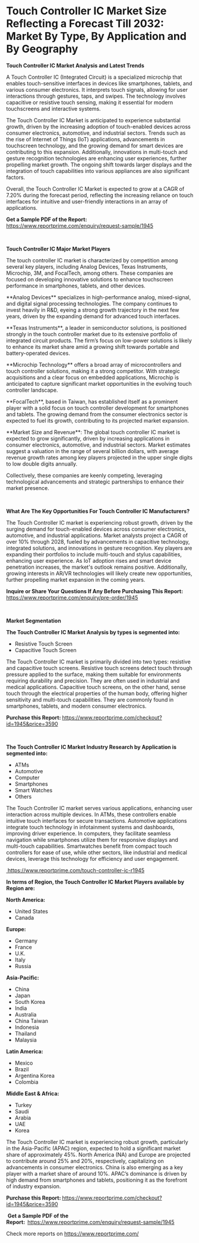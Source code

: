<p><h1>Touch Controller IC Market Size Reflecting a Forecast Till 2032: Market By Type, By Application and By Geography</h1></p><p><strong>Touch Controller IC Market Analysis and Latest Trends</strong></p>
<p><p>A Touch Controller IC (Integrated Circuit) is a specialized microchip that enables touch-sensitive interfaces in devices like smartphones, tablets, and various consumer electronics. It interprets touch signals, allowing for user interactions through gestures, taps, and swipes. The technology involves capacitive or resistive touch sensing, making it essential for modern touchscreens and interactive systems.</p><p>The Touch Controller IC Market is anticipated to experience substantial growth, driven by the increasing adoption of touch-enabled devices across consumer electronics, automotive, and industrial sectors. Trends such as the rise of Internet of Things (IoT) applications, advancements in touchscreen technology, and the growing demand for smart devices are contributing to this expansion. Additionally, innovations in multi-touch and gesture recognition technologies are enhancing user experiences, further propelling market growth. The ongoing shift towards larger displays and the integration of touch capabilities into various appliances are also significant factors.</p><p>Overall, the Touch Controller IC Market is expected to grow at a CAGR of 7.20% during the forecast period, reflecting the increasing reliance on touch interfaces for intuitive and user-friendly interactions in an array of applications.</p></p>
<p><strong>Get a Sample PDF of the Report:&nbsp;</strong> <a href="https://www.reportprime.com/enquiry/request-sample/1945?utm_campaign=2959&utm_medium=2&utm_source=Github&utm_content=ia&utm_term=18032025&utm_id=touch-controller-ic">https://www.reportprime.com/enquiry/request-sample/1945</a></p>
<p>&nbsp;</p>
<p><strong>Touch Controller IC Major Market Players</strong></p>
<p><p>The touch controller IC market is characterized by competition among several key players, including Analog Devices, Texas Instruments, Microchip, 3M, and FocalTech, among others. These companies are focused on developing innovative solutions to enhance touchscreen performance in smartphones, tablets, and other devices.</p><p>**Analog Devices** specializes in high-performance analog, mixed-signal, and digital signal processing technologies. The company continues to invest heavily in R&D, eyeing a strong growth trajectory in the next few years, driven by the expanding demand for advanced touch interfaces.</p><p>**Texas Instruments**, a leader in semiconductor solutions, is positioned strongly in the touch controller market due to its extensive portfolio of integrated circuit products. The firm’s focus on low-power solutions is likely to enhance its market share amid a growing shift towards portable and battery-operated devices.</p><p>**Microchip Technology** offers a broad array of microcontrollers and touch controller solutions, making it a strong competitor. With strategic acquisitions and a clear focus on embedded applications, Microchip is anticipated to capture significant market opportunities in the evolving touch controller landscape.</p><p>**FocalTech**, based in Taiwan, has established itself as a prominent player with a solid focus on touch controller development for smartphones and tablets. The growing demand from the consumer electronics sector is expected to fuel its growth, contributing to its projected market expansion.</p><p>**Market Size and Revenue**: The global touch controller IC market is expected to grow significantly, driven by increasing applications in consumer electronics, automotive, and industrial sectors. Market estimates suggest a valuation in the range of several billion dollars, with average revenue growth rates among key players projected in the upper single digits to low double digits annually. </p><p>Collectively, these companies are keenly competing, leveraging technological advancements and strategic partnerships to enhance their market presence.</p></p>
<p>&nbsp;</p>
<p><strong>What Are The Key Opportunities For Touch Controller IC Manufacturers?</strong></p>
<p><p>The Touch Controller IC market is experiencing robust growth, driven by the surging demand for touch-enabled devices across consumer electronics, automotive, and industrial applications. Market analysts project a CAGR of over 10% through 2028, fueled by advancements in capacitive technology, integrated solutions, and innovations in gesture recognition. Key players are expanding their portfolios to include multi-touch and stylus capabilities, enhancing user experience. As IoT adoption rises and smart device penetration increases, the market's outlook remains positive. Additionally, growing interests in AR/VR technologies will likely create new opportunities, further propelling market expansion in the coming years.</p></p>
<p><strong>Inquire or Share Your Questions If Any Before Purchasing This Report:</strong> <a href="https://www.reportprime.com/enquiry/pre-order/1945?utm_campaign=2959&utm_medium=2&utm_source=Github&utm_content=ia&utm_term=18032025&utm_id=touch-controller-ic">https://www.reportprime.com/enquiry/pre-order/1945</a></p>
<p>&nbsp;</p>
<p><strong>Market Segmentation</strong></p>
<p><strong>The Touch Controller IC Market Analysis by types is segmented into:</strong></p>
<p><ul><li>Resistive Touch Screen</li><li>Capacitive Touch Screen</li></ul></p>
<p><p>The Touch Controller IC market is primarily divided into two types: resistive and capacitive touch screens. Resistive touch screens detect touch through pressure applied to the surface, making them suitable for environments requiring durability and precision. They are often used in industrial and medical applications. Capacitive touch screens, on the other hand, sense touch through the electrical properties of the human body, offering higher sensitivity and multi-touch capabilities. They are commonly found in smartphones, tablets, and modern consumer electronics.</p></p>
<p><strong>Purchase this Report:&nbsp;</strong><a href="https://www.reportprime.com/checkout?id=1945&price=3590&utm_campaign=2959&utm_medium=2&utm_source=Github&utm_content=ia&utm_term=18032025&utm_id=touch-controller-ic">https://www.reportprime.com/checkout?id=1945&price=3590</a></p>
<p>&nbsp;</p>
<p><strong>The Touch Controller IC Market Industry Research by Application is segmented into:</strong></p>
<p><ul><li>ATMs</li><li>Automotive</li><li>Computer</li><li>Smartphones</li><li>Smart Watches</li><li>Others</li></ul></p>
<p><p>The Touch Controller IC market serves various applications, enhancing user interaction across multiple devices. In ATMs, these controllers enable intuitive touch interfaces for secure transactions. Automotive applications integrate touch technology in infotainment systems and dashboards, improving driver experience. In computers, they facilitate seamless navigation while smartphones utilize them for responsive displays and multi-touch capabilities. Smartwatches benefit from compact touch controllers for ease of use, while other sectors, like industrial and medical devices, leverage this technology for efficiency and user engagement.</p></p>
<p><a href="https://www.reportprime.com/touch-controller-ic-r1945?utm_campaign=2959&utm_medium=2&utm_source=Github&utm_content=ia&utm_term=18032025&utm_id=touch-controller-ic">&nbsp;https://www.reportprime.com/touch-controller-ic-r1945</a></p>
<p><strong>In terms of Region, the Touch Controller IC Market Players available by Region are:</strong></p>
<p>
    <p> <strong> North America: </strong>
        <ul>
            <li>United States</li>
            <li>Canada</li>
        </ul>
        </p> 
    <p> <strong> Europe: </strong>
        <ul>
            <li>Germany</li>
            <li>France</li>
            <li>U.K.</li>
            <li>Italy</li>
            <li>Russia</li>
        </ul>
        </p> 
    <p> <strong> Asia-Pacific: </strong>
        <ul>
            <li>China</li>
            <li>Japan</li>
            <li>South Korea</li>
            <li>India</li>
            <li>Australia</li>
            <li>China Taiwan</li>
            <li>Indonesia</li>
            <li>Thailand</li>
            <li>Malaysia</li>
        </ul>
        </p> 
    <p> <strong> Latin America: </strong>
        <ul>
            <li>Mexico</li>
            <li>Brazil</li>
            <li>Argentina Korea</li>
            <li>Colombia</li>
        </ul>
        </p> 
    <p> <strong> Middle East & Africa: </strong>
        <ul>
            <li>Turkey</li>
            <li>Saudi</li>
            <li>Arabia</li>
            <li>UAE</li>
            <li>Korea</li>
        </ul>
    </p>
    </p>
<p><p>The Touch Controller IC market is experiencing robust growth, particularly in the Asia-Pacific (APAC) region, expected to hold a significant market share of approximately 45%. North America (NA) and Europe are projected to contribute around 25% and 20%, respectively, capitalizing on advancements in consumer electronics. China is also emerging as a key player with a market share of around 10%. APAC’s dominance is driven by high demand from smartphones and tablets, positioning it as the forefront of industry expansion.</p></p>
<p><strong>Purchase this Report: </strong><a href="https://www.reportprime.com/checkout?id=1945&price=3590&utm_campaign=2959&utm_medium=2&utm_source=Github&utm_content=ia&utm_term=18032025&utm_id=touch-controller-ic">https://www.reportprime.com/checkout?id=1945&price=3590</a></p>
<p>&nbsp;<strong>Get a Sample PDF of the Report:&nbsp;&nbsp;</strong><a href="https://www.reportprime.com/enquiry/request-sample/1945?utm_campaign=2959&utm_medium=2&utm_source=Github&utm_content=ia&utm_term=18032025&utm_id=touch-controller-ic">https://www.reportprime.com/enquiry/request-sample/1945</a></p>
<p><strong></strong></p>
<p>Check more reports on <a href="https://www.reportprime.com/?utm_campaign=2959&utm_medium=2&utm_source=Github&utm_content=ia&utm_term=18032025&utm_id=touch-controller-ic">https://www.reportprime.com/</a></p>